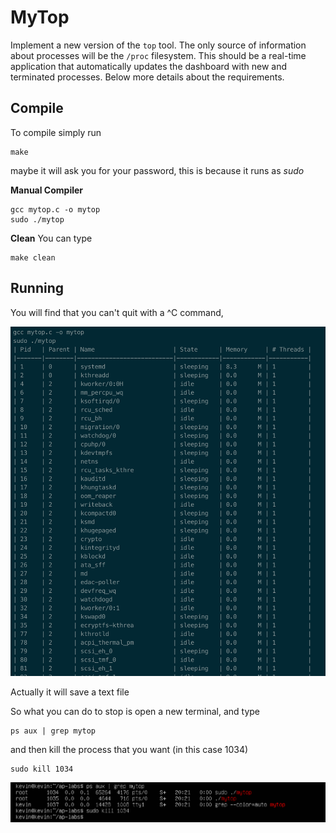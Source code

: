 MyTop
=====
Implement a new version of the `top` tool. The only source of information about processes  will be the `/proc` filesystem. This should be a real-time application that automatically updates the dashboard with new and terminated processes. Below more details about the requirements.

Compile
----------
To compile simply run 

````
make
````

maybe it will ask you for your password, this is because it runs as *sudo*

**Manual Compiler**
````
gcc mytop.c -o mytop
sudo ./mytop
````

**Clean**
You can type
````
make clean
````

Running
----------
You will find that you can't quit with a ^C command,

![screen1](screen1.png)

Actually it will save a text file

So what you can do to stop is open a new terminal, and type
`````
ps aux | grep mytop
`````

and then kill the process that you want (in this case 1034)
`````
sudo kill 1034
`````

![screen2](screen2.png)